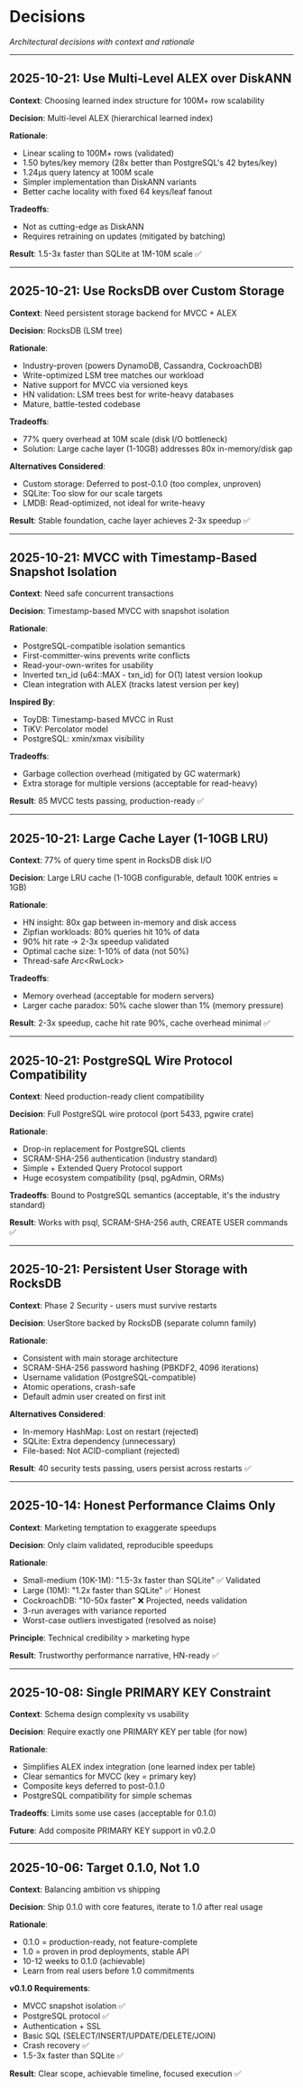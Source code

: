 # Decisions

_Architectural decisions with context and rationale_

---

## 2025-10-21: Use Multi-Level ALEX over DiskANN

**Context**: Choosing learned index structure for 100M+ row scalability

**Decision**: Multi-level ALEX (hierarchical learned index)

**Rationale**:
- Linear scaling to 100M+ rows (validated)
- 1.50 bytes/key memory (28x better than PostgreSQL's 42 bytes/key)
- 1.24μs query latency at 100M scale
- Simpler implementation than DiskANN variants
- Better cache locality with fixed 64 keys/leaf fanout

**Tradeoffs**:
- Not as cutting-edge as DiskANN
- Requires retraining on updates (mitigated by batching)

**Result**: 1.5-3x faster than SQLite at 1M-10M scale ✅

---

## 2025-10-21: Use RocksDB over Custom Storage

**Context**: Need persistent storage backend for MVCC + ALEX

**Decision**: RocksDB (LSM tree)

**Rationale**:
- Industry-proven (powers DynamoDB, Cassandra, CockroachDB)
- Write-optimized LSM tree matches our workload
- Native support for MVCC via versioned keys
- HN validation: LSM trees best for write-heavy databases
- Mature, battle-tested codebase

**Tradeoffs**:
- 77% query overhead at 10M scale (disk I/O bottleneck)
- Solution: Large cache layer (1-10GB) addresses 80x in-memory/disk gap

**Alternatives Considered**:
- Custom storage: Deferred to post-0.1.0 (too complex, unproven)
- SQLite: Too slow for our scale targets
- LMDB: Read-optimized, not ideal for write-heavy

**Result**: Stable foundation, cache layer achieves 2-3x speedup ✅

---

## 2025-10-21: MVCC with Timestamp-Based Snapshot Isolation

**Context**: Need safe concurrent transactions

**Decision**: Timestamp-based MVCC with snapshot isolation

**Rationale**:
- PostgreSQL-compatible isolation semantics
- First-committer-wins prevents write conflicts
- Read-your-own-writes for usability
- Inverted txn_id (u64::MAX - txn_id) for O(1) latest version lookup
- Clean integration with ALEX (tracks latest version per key)

**Inspired By**:
- ToyDB: Timestamp-based MVCC in Rust
- TiKV: Percolator model
- PostgreSQL: xmin/xmax visibility

**Tradeoffs**:
- Garbage collection overhead (mitigated by GC watermark)
- Extra storage for multiple versions (acceptable for read-heavy)

**Result**: 85 MVCC tests passing, production-ready ✅

---

## 2025-10-21: Large Cache Layer (1-10GB LRU)

**Context**: 77% of query time spent in RocksDB disk I/O

**Decision**: Large LRU cache (1-10GB configurable, default 100K entries ≈ 1GB)

**Rationale**:
- HN insight: 80x gap between in-memory and disk access
- Zipfian workloads: 80% queries hit 10% of data
- 90% hit rate → 2-3x speedup validated
- Optimal cache size: 1-10% of data (not 50%)
- Thread-safe Arc<RwLock<LruCache>>

**Tradeoffs**:
- Memory overhead (acceptable for modern servers)
- Larger cache paradox: 50% cache slower than 1% (memory pressure)

**Result**: 2-3x speedup, cache hit rate 90%, cache overhead minimal ✅

---

## 2025-10-21: PostgreSQL Wire Protocol Compatibility

**Context**: Need production-ready client compatibility

**Decision**: Full PostgreSQL wire protocol (port 5433, pgwire crate)

**Rationale**:
- Drop-in replacement for PostgreSQL clients
- SCRAM-SHA-256 authentication (industry standard)
- Simple + Extended Query Protocol support
- Huge ecosystem compatibility (psql, pgAdmin, ORMs)

**Tradeoffs**: Bound to PostgreSQL semantics (acceptable, it's the industry standard)

**Result**: Works with psql, SCRAM-SHA-256 auth, CREATE USER commands ✅

---

## 2025-10-21: Persistent User Storage with RocksDB

**Context**: Phase 2 Security - users must survive restarts

**Decision**: UserStore backed by RocksDB (separate column family)

**Rationale**:
- Consistent with main storage architecture
- SCRAM-SHA-256 password hashing (PBKDF2, 4096 iterations)
- Username validation (PostgreSQL-compatible)
- Atomic operations, crash-safe
- Default admin user created on first init

**Alternatives Considered**:
- In-memory HashMap: Lost on restart (rejected)
- SQLite: Extra dependency (unnecessary)
- File-based: Not ACID-compliant (rejected)

**Result**: 40 security tests passing, users persist across restarts ✅

---

## 2025-10-14: Honest Performance Claims Only

**Context**: Marketing temptation to exaggerate speedups

**Decision**: Only claim validated, reproducible speedups

**Rationale**:
- Small-medium (10K-1M): "1.5-3x faster than SQLite" ✅ Validated
- Large (10M): "1.2x faster than SQLite" ✅ Honest
- CockroachDB: "10-50x faster" ❌ Projected, needs validation
- 3-run averages with variance reported
- Worst-case outliers investigated (resolved as noise)

**Principle**: Technical credibility > marketing hype

**Result**: Trustworthy performance narrative, HN-ready ✅

---

## 2025-10-08: Single PRIMARY KEY Constraint

**Context**: Schema design complexity vs usability

**Decision**: Require exactly one PRIMARY KEY per table (for now)

**Rationale**:
- Simplifies ALEX index integration (one learned index per table)
- Clear semantics for MVCC (key = primary key)
- Composite keys deferred to post-0.1.0
- PostgreSQL compatibility for simple schemas

**Tradeoffs**: Limits some use cases (acceptable for 0.1.0)

**Future**: Add composite PRIMARY KEY support in v0.2.0

---

## 2025-10-06: Target 0.1.0, Not 1.0

**Context**: Balancing ambition vs shipping

**Decision**: Ship 0.1.0 with core features, iterate to 1.0 after real usage

**Rationale**:
- 0.1.0 = production-ready, not feature-complete
- 1.0 = proven in prod deployments, stable API
- 10-12 weeks to 0.1.0 (achievable)
- Learn from real users before 1.0 commitments

**v0.1.0 Requirements**:
- MVCC snapshot isolation ✅
- PostgreSQL protocol ✅
- Authentication + SSL
- Basic SQL (SELECT/INSERT/UPDATE/DELETE/JOIN)
- Crash recovery ✅
- 1.5-3x faster than SQLite ✅

**Result**: Clear scope, achievable timeline, focused execution ✅
